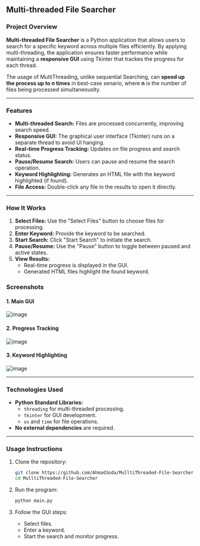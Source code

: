 ## **Multi-threaded File Searcher**

### **Project Overview**
**Multi-threaded File Searcher** is a Python application that allows users to search for a specific keyword across multiple files efficiently. By applying multi-threading, the application ensures faster performance while maintaining a **responsive GUI** using Tkinter that trackes the progress for each thread.

The usage of MultiThreading, unlike sequential Searching, can **speed up the process up to n times** in best-case senario, where **n** is the number of files being processed simultaneouslty.

---

### **Features**
- **Multi-threaded Search:** Files are processed concurrently, improving search speed.
- **Responsive GUI:** The graphical user interface (Tkinter) runs on a separate thread to avoid UI hanging.
- **Real-time Progress Tracking:** Updates on file progress and search status.
- **Pause/Resume Search:** Users can pause and resume the search operation.
- **Keyword Highlighting:** Generates an HTML file with the keyword highlighted (if found).
- **File Access:** Double-click any file in the results to open it directly.
---
### **How It Works**

1. **Select Files:** Use the "Select Files" button to choose files for processing.
2. **Enter Keyword:** Provide the keyword to be searched.
3. **Start Search:** Click "Start Search" to initiate the search.
4. **Pause/Resume:** Use the "Pause" button to toggle between paused and active states.
5. **View Results:** 
   - Real-time progress is displayed in the GUI.
   - Generated HTML files highlight the found keyword.
     
### **Screenshots**

#### **1. Main GUI**
![image](https://github.com/user-attachments/assets/6a26213d-0424-4251-b135-7f3a39357b3a)

#### **2. Progress Tracking**
![image](https://github.com/user-attachments/assets/4db9a470-db80-477a-836f-520bc906b086)

#### **3. Keyword Highlighting**
![image](https://github.com/user-attachments/assets/2f91d7f1-cd9a-4fb5-86a4-fdb2d352a866)

---

### **Technologies Used**
- **Python Standard Libraries:**
  - `threading` for multi-threaded processing.
  - `tkinter` for GUI development.
  - `os` and `time` for file operations.
- **No external dependencies** are required.

---

### **Usage Instructions**

1. Clone the repository:
   ```bash
   git clone https://github.com/Ahmad3oda/MulltiThreaded-File-Searcher.git
   cd MulltiThreaded-File-Searcher
   ```

2. Run the program:
   ```bash
   python main.py
   ```

3. Follow the GUI steps:
   - Select files.
   - Enter a keyword.
   - Start the search and monitor progress.




